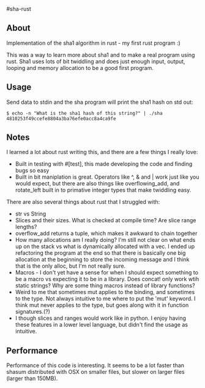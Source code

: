#sha-rust

## About
Implementation of the sha1 algorithm in rust - my first rust program :)

This was a way to learn more about sha1 and to make a real program using rust.
Sha1 uses lots of bit twiddling and does just enough input, output, looping and
memory allocation to be a good first program.

## Usage
Send data to stdin and the sha program will print the sha1 hash on std out:

    $ echo -n "What is the sha1 hash of this string?" | ./sha
    4810253f49ccefe8804a3ba76efe0acc8a4ca9fe


## Notes
I learned a lot about rust writing this, and there are a few things I really
love:

- Built in testing with #[test], this made developing the code and finding bugs
  so easy
- Built in bit maniplation is great.  Operators like ^, & and | work just like
  you would expect, but there are also things like overflowing_add, and
  rotate_left built in to primative integer types that make twiddling easy.

There are also several things about rust that I struggled with:
- str vs String 
- Slices and their sizes. What is checked at compile time? Are slice range
  lengths?
- overflow_add returns a tuple, which makes it awkward to chain together
- How many allocations am I really doing?  I'm still not clear on what ends up
  on the stack vs what is dynamically allocated with a vec. I ended up
  refactoring the program at the end so that there is basically one big
  allocation at the beginning to store the incoming message and I think that is
  the only alloc, but I'm not really sure.
- Macros - I don't yet have a sense for when I should expect something to be a
  macro vs expecting it to be in a library. Does concat! only work wtih static
  strings?  Why are some thing macros instead of library functions?
- Weird to me that sometimes mut applies to the binding, and sometimes to the
  type.  Not always intuitive to me where to put the 'mut' keyword.  I think mut
  never applies to the type, but goes along with it in function signatures.(?)
- I though slices and ranges  would work like in python.  I enjoy having these
  features in a lower level language, but didn't find the usage as intuitive. 

## Performance
Performance of this code is interesting.  It seems to be a lot faster than
shasum distributed with OSX on smaller files, but slower on larger files (larger
than 150MB). 
